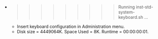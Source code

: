 * >>>>>>>>> Running inst-std-system-keyboard.sh ...
  * Insert keyboard configuration in Administration menu.
  * Disk size = 4449064K. Space Used = 8K. Runtime = 00:00:00:01.
